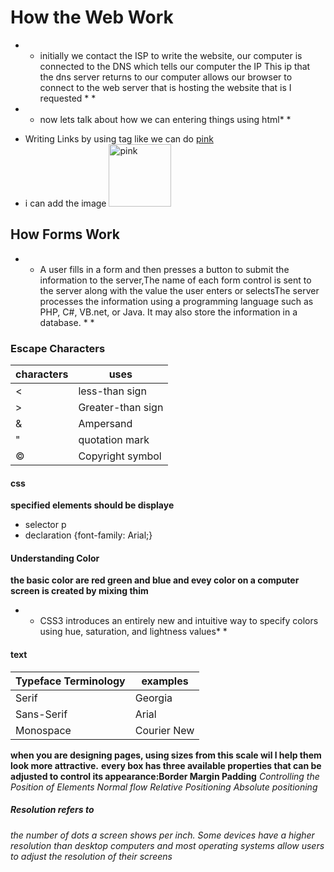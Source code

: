 # How the Web Work
* * initially we contact the ISP to write the website, our computer is connected to the DNS which tells our computer the IP This ip that the dns server returns to our computer allows our browser to connect to the web server that is hosting the website that is I requested * *
* * now lets talk about how we can entering things using html* *
- Writing Links   by using <a> tag like we can do <a href="https://www.bing.com/search?q=canvas&cvid=b0311c14138a4b5ea6420eccb8bb6e05&aqs=edge.0.69i59j69i60l3j69i57j69i60l2.2436j0j1&pglt=803&FORM=ANNTA1&PC=LCTS">pink </a>
- i can add the  image <img src="https://upload.wikimedia.org/wikipedia/commons/thumb/1/1c/Cervin_from_dent_blanche.jpg/1200px-Cervin_from_dent_blanche.jpg" alt="pink" width="100" 
 height="100" />
## How Forms Work ##
* * A user fills in a form and then presses a button 
to submit the information to the server,The name of each form control is sent to the server along with the 
value the user enters or selectsThe server processes the information using a programming language such as PHP, C#, VB.net, or Java. It may also store the information in a database. * *
### Escape Characters
| characters     |  uses                                  | 
| --------       | ----------                             | 
| <              | less-than sign                         | 
|    >           |    Greater-than sign                   | 
|       &        |   Ampersand                            | 
|     "          |   quotation mark                       | 
|          ©     | Copyright symbol                       |   
#### css
**specified elements should be displaye**
- selector      p
- declaration  {font-family: Arial;}
#### Understanding Color
**the basic color are red green and blue and evey color on a computer screen is created by mixing thim**
* * CSS3 introduces an entirely new and intuitive way to specify colors using hue, saturation, and lightness values* *
#### text
| Typeface Terminology     |  examples                    | 
| --------                 | ----------                   | 
| Serif                    | Georgia                      | 
| Sans-Serif               |  Arial                       |
| Monospace                |   Courier New                |

**when you are designing pages, using sizes from this scale wil l help them look more attractive.**
**every box has three available properties that can be adjusted to control its appearance:Border Margin Padding**
*Controlling the Position of Elements*
*Normal flow*
*Relative Positioning*
*Absolute positioning*
##### Resolution refers to 
*the number of dots a screen shows per inch. Some devices have a higher resolution than desktop computers and most operating systems allow users to adjust the resolution of their screens*
